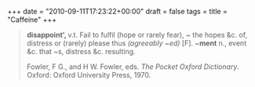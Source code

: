 +++
date = "2010-09-11T17:23:22+00:00"
draft = false
tags = 
title = "Caffeine"
+++
<blockquote>&#13;
<p><strong>disappoint', </strong>v.t. Fail to fulfil (hope or rarely fear), ~ the hopes &amp;c. of, distress or (rarely) please thus <em>(agreeably ~ed)</em> [F]. ~<strong>ment</strong> n., event &amp;c. that ~s, distress &amp;c. resulting.</p>&#13;
<p>Fowler, F G., and H W. Fowler, eds. <em>The Pocket Oxford Dictionary</em>. Oxford: Oxford University Press, 1970.</p>&#13;
</blockquote> 